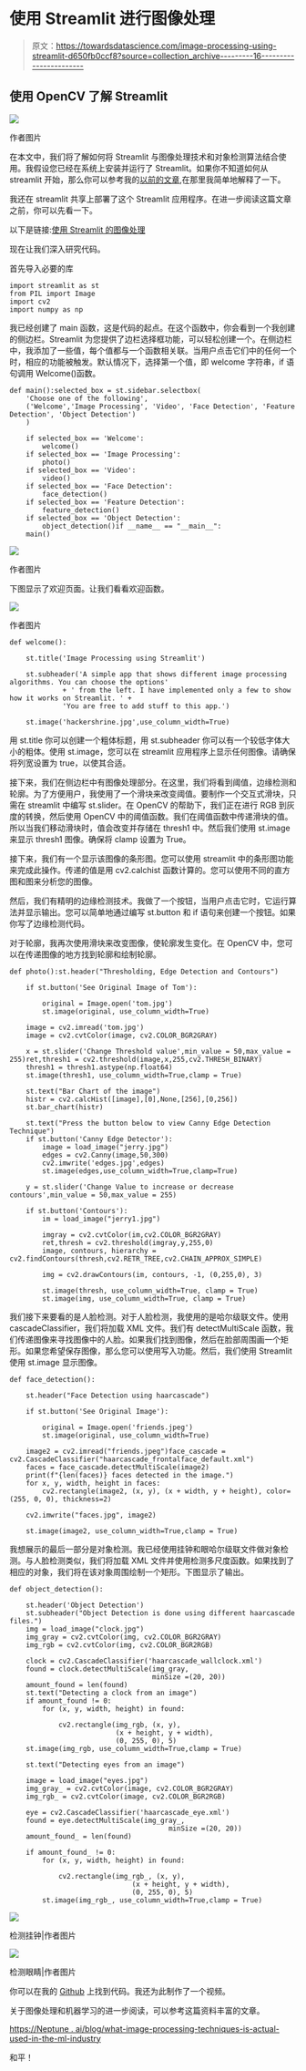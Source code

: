 # 使用 Streamlit 进行图像处理

> 原文：<https://towardsdatascience.com/image-processing-using-streamlit-d650fb0ccf8?source=collection_archive---------16----------------------->

## 使用 OpenCV 了解 Streamlit

![](img/21b10e7eaabaec30f7a040245859025a.png)

作者图片

在本文中，我们将了解如何将 Streamlit 与图像处理技术和对象检测算法结合使用。我假设您已经在系统上安装并运行了 Streamlit。如果你不知道如何从 streamlit 开始，那么你可以参考我的[以前的文章](/data-visualization-using-streamlit-151f4c85c79a),在那里我简单地解释了一下。

我还在 streamlit 共享上部署了这个 Streamlit 应用程序。在进一步阅读这篇文章之前，你可以先看一下。

以下是链接:[使用 Streamlit 的图像处理](https://share.streamlit.io/aniketwattamwar/image-processing-with-streamlit/main/main.py)

现在让我们深入研究代码。

首先导入必要的库

```
import streamlit as st
from PIL import Image
import cv2 
import numpy as np
```

我已经创建了 main 函数，这是代码的起点。在这个函数中，你会看到一个我创建的侧边栏。Streamlit 为您提供了边栏选择框功能，可以轻松创建一个。在侧边栏中，我添加了一些值，每个值都与一个函数相关联。当用户点击它们中的任何一个时，相应的功能被触发。默认情况下，选择第一个值，即 welcome 字符串，if 语句调用 Welcome()函数。

```
def main():selected_box = st.sidebar.selectbox(
    'Choose one of the following',
    ('Welcome','Image Processing', 'Video', 'Face Detection', 'Feature Detection', 'Object Detection')
    )

    if selected_box == 'Welcome':
        welcome() 
    if selected_box == 'Image Processing':
        photo()
    if selected_box == 'Video':
        video()
    if selected_box == 'Face Detection':
        face_detection()
    if selected_box == 'Feature Detection':
        feature_detection()
    if selected_box == 'Object Detection':
        object_detection()if __name__ == "__main__":
    main()
```

![](img/04fd64bbc11ce80850b99e9daba0a57b.png)

作者图片

下图显示了欢迎页面。让我们看看欢迎函数。

![](img/6d707bb6ce64a2bf70ce57675eed211f.png)

作者图片

```
def welcome():

    st.title('Image Processing using Streamlit')

    st.subheader('A simple app that shows different image processing algorithms. You can choose the options'
             + ' from the left. I have implemented only a few to show how it works on Streamlit. ' + 
             'You are free to add stuff to this app.')

    st.image('hackershrine.jpg',use_column_width=True)
```

用 st.title 你可以创建一个粗体标题，用 st.subheader 你可以有一个较低字体大小的粗体。使用 st.image，您可以在 streamlit 应用程序上显示任何图像。请确保将列宽设置为 true，以使其合适。

接下来，我们在侧边栏中有图像处理部分。在这里，我们将看到阈值，边缘检测和轮廓。为了方便用户，我使用了一个滑块来改变阈值。要制作一个交互式滑块，只需在 streamlit 中编写 st.slider。在 OpenCV 的帮助下，我们正在进行 RGB 到灰度的转换，然后使用 OpenCV 中的阈值函数。我们在阈值函数中传递滑块的值。所以当我们移动滑块时，值会改变并存储在 thresh1 中。然后我们使用 st.image 来显示 thresh1 图像。确保将 clamp 设置为 True。

接下来，我们有一个显示该图像的条形图。您可以使用 streamlit 中的条形图功能来完成此操作。传递的值是用 cv2.calchist 函数计算的。您可以使用不同的直方图和图来分析您的图像。

然后，我们有精明的边缘检测技术。我做了一个按钮，当用户点击它时，它运行算法并显示输出。您可以简单地通过编写 st.button 和 if 语句来创建一个按钮。如果你写了边缘检测代码。

对于轮廓，我再次使用滑块来改变图像，使轮廓发生变化。在 OpenCV 中，您可以在传递图像的地方找到轮廓和绘制轮廓。

```
def photo():st.header("Thresholding, Edge Detection and Contours")

    if st.button('See Original Image of Tom'):

        original = Image.open('tom.jpg')
        st.image(original, use_column_width=True)

    image = cv2.imread('tom.jpg')
    image = cv2.cvtColor(image, cv2.COLOR_BGR2GRAY)

    x = st.slider('Change Threshold value',min_value = 50,max_value = 255)ret,thresh1 = cv2.threshold(image,x,255,cv2.THRESH_BINARY)
    thresh1 = thresh1.astype(np.float64)
    st.image(thresh1, use_column_width=True,clamp = True)

    st.text("Bar Chart of the image")
    histr = cv2.calcHist([image],[0],None,[256],[0,256])
    st.bar_chart(histr)

    st.text("Press the button below to view Canny Edge Detection Technique")
    if st.button('Canny Edge Detector'):
        image = load_image("jerry.jpg")
        edges = cv2.Canny(image,50,300)
        cv2.imwrite('edges.jpg',edges)
        st.image(edges,use_column_width=True,clamp=True)

    y = st.slider('Change Value to increase or decrease contours',min_value = 50,max_value = 255)     

    if st.button('Contours'):
        im = load_image("jerry1.jpg")

        imgray = cv2.cvtColor(im,cv2.COLOR_BGR2GRAY)
        ret,thresh = cv2.threshold(imgray,y,255,0)
        image, contours, hierarchy = cv2.findContours(thresh,cv2.RETR_TREE,cv2.CHAIN_APPROX_SIMPLE)

        img = cv2.drawContours(im, contours, -1, (0,255,0), 3)

        st.image(thresh, use_column_width=True, clamp = True)
        st.image(img, use_column_width=True, clamp = True)
```

我们接下来要看的是人脸检测。对于人脸检测，我使用的是哈尔级联文件。使用 cascadeClassifier，我们将加载 XML 文件。我们有 detectMultiScale 函数，我们传递图像来寻找图像中的人脸。如果我们找到图像，然后在脸部周围画一个矩形。如果您希望保存图像，那么您可以使用写入功能。然后，我们使用 Streamlit 使用 st.image 显示图像。

```
def face_detection():

    st.header("Face Detection using haarcascade")

    if st.button('See Original Image'):

        original = Image.open('friends.jpeg')
        st.image(original, use_column_width=True)

    image2 = cv2.imread("friends.jpeg")face_cascade = cv2.CascadeClassifier("haarcascade_frontalface_default.xml")
    faces = face_cascade.detectMultiScale(image2)
    print(f"{len(faces)} faces detected in the image.")
    for x, y, width, height in faces:
        cv2.rectangle(image2, (x, y), (x + width, y + height), color=(255, 0, 0), thickness=2)

    cv2.imwrite("faces.jpg", image2)

    st.image(image2, use_column_width=True,clamp = True)
```

我想展示的最后一部分是对象检测。我已经使用挂钟和眼哈尔级联文件做对象检测。与人脸检测类似，我们将加载 XML 文件并使用检测多尺度函数。如果找到了相应的对象，我们将在该对象周围绘制一个矩形。下图显示了输出。

```
def object_detection():

    st.header('Object Detection')
    st.subheader("Object Detection is done using different haarcascade files.")
    img = load_image("clock.jpg")
    img_gray = cv2.cvtColor(img, cv2.COLOR_BGR2GRAY) 
    img_rgb = cv2.cvtColor(img, cv2.COLOR_BGR2RGB) 

    clock = cv2.CascadeClassifier('haarcascade_wallclock.xml')  
    found = clock.detectMultiScale(img_gray,  
                                   minSize =(20, 20)) 
    amount_found = len(found)
    st.text("Detecting a clock from an image")
    if amount_found != 0:  
        for (x, y, width, height) in found:

            cv2.rectangle(img_rgb, (x, y),  
                          (x + height, y + width),  
                          (0, 255, 0), 5) 
    st.image(img_rgb, use_column_width=True,clamp = True)

    st.text("Detecting eyes from an image")

    image = load_image("eyes.jpg")
    img_gray_ = cv2.cvtColor(image, cv2.COLOR_BGR2GRAY) 
    img_rgb_ = cv2.cvtColor(image, cv2.COLOR_BGR2RGB) 

    eye = cv2.CascadeClassifier('haarcascade_eye.xml')  
    found = eye.detectMultiScale(img_gray_,  
                                       minSize =(20, 20)) 
    amount_found_ = len(found)

    if amount_found_ != 0:  
        for (x, y, width, height) in found:

            cv2.rectangle(img_rgb_, (x, y),  
                              (x + height, y + width),  
                              (0, 255, 0), 5) 
        st.image(img_rgb_, use_column_width=True,clamp = True)
```

![](img/c14035c585baa7dcc0580fe46135fd88.png)

检测挂钟|作者图片

![](img/bca1c11deaa11e3c89acbcf43343551c.png)

检测眼睛|作者图片

你可以在我的 [Github](https://github.com/aniketwattamwar/Image-Processing-with-Streamlit) 上找到代码。我还为此制作了一个视频。

关于图像处理和机器学习的进一步阅读，可以参考这篇资料丰富的文章。

[https://Neptune . ai/blog/what-image-processing-techniques-is-actual-used-in-the-ml-industry](https://neptune.ai/blog/what-image-processing-techniques-are-actually-used-in-the-ml-industry)

和平！